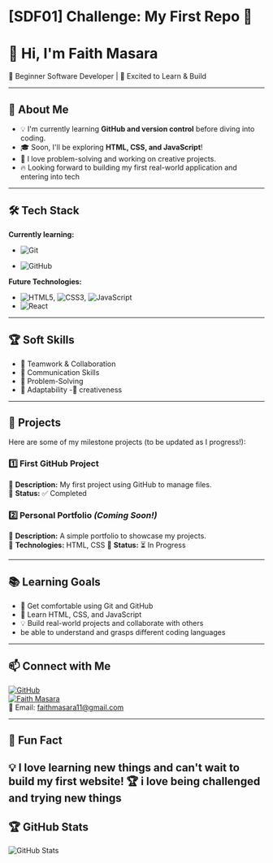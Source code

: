 # [SDF01] Challenge: My First Repo 🚀

# 👋 Hi, I'm Faith Masara

🌱 Beginner Software Developer | 🚀 Excited to Learn & Build

---

## 🎯 About Me

- 💡 I'm currently learning **GitHub and version control** before diving into coding.
- 🎓 Soon, I'll be exploring **HTML, CSS, and JavaScript**!
- 🤖 I love problem-solving and working on creative projects.
- 🔥 Looking forward to building my first real-world application and entering into tech

---

## 🛠️ Tech Stack

**Currently learning:**

- ![Git](https://img.shields.io/badge/-Git-F05032?style=flat&logo=git&logoColor=white)

- ![GitHub](https://img.shields.io/badge/-GitHub-181717?style=flat-circle&logo=github)

**Future Technologies:**

- ![HTML5](https://img.shields.io/badge/-HTML5-black?style=flat-circle&logo=html5&logoColor=white), ![CSS3](https://img.shields.io/badge/-CSS3-black?style=flat-circle&logo=css3), ![JavaScript](https://img.shields.io/badge/-JavaScript-black?style=flat-circle&logo=javascript)
- ![React](https://img.shields.io/badge/-React-black?style=flat-circle&logo=react)

---

## 🏆 Soft Skills

- 🤝 Teamwork & Collaboration
- 📢 Communication Skills
- 🎯 Problem-Solving
- 🚀 Adaptability
-🎨  creativeness
---

## 📌 Projects

Here are some of my milestone projects (to be updated as I progress!):

### **1️⃣ First GitHub Project**

🔹 **Description:** My first project using GitHub to manage files.  
🔹 **Status:** ✅ Completed

### **2️⃣ Personal Portfolio** _(Coming Soon!)_

🔹 **Description:** A simple portfolio to showcase my projects.  
🔹 **Technologies:** HTML, CSS
🔹 **Status:** ⏳ In Progress

---

## 📚 Learning Goals

- 🚀 Get comfortable using Git and GitHub
- 🎨 Learn HTML, CSS, and JavaScript
- 💡 Build real-world projects and collaborate with others
-    be able to understand and grasps different coding languages
---

## 📫 Connect with Me

[![GitHub](https://img.shields.io/badge/-GitHub-181717?style=flat&logo=github&logoColor=white)](https://github.com/faithmasara)  
[![Faith Masara](https://img.shields.io/badge/-LinkedIn-blue?style=flat&logo=linkedin&logoColor=white)](https://linkedin.com/in/yourprofile)  
📧 Email: [faithmasara11@gmail.com](mailto:faithmasara11@gmail.com)

---

## 🚀 Fun Fact

💡 I love learning new things and can't wait to build my first website!
🏆 i love being challenged and trying new things
---

## 🏆 GitHub Stats

![GitHub Stats](https://github-readme-stats.vercel.app/api?username=yourusername&show_icons=true&theme=radical)
